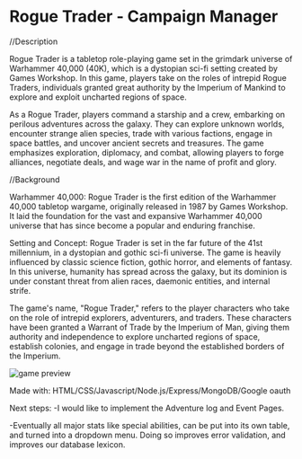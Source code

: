 # Rogue Trader - Campaign Manager

//Description

Rogue Trader is a tabletop role-playing game set in the grimdark universe of Warhammer 40,000 (40K), which is a dystopian sci-fi setting created by Games Workshop. In this game, players take on the roles of intrepid Rogue Traders, individuals granted great authority by the Imperium of Mankind to explore and exploit uncharted regions of space.

As a Rogue Trader, players command a starship and a crew, embarking on perilous adventures across the galaxy. They can explore unknown worlds, encounter strange alien species, trade with various factions, engage in space battles, and uncover ancient secrets and treasures. The game emphasizes exploration, diplomacy, and combat, allowing players to forge alliances, negotiate deals, and wage war in the name of profit and glory.

//Background

Warhammer 40,000: Rogue Trader is the first edition of the Warhammer 40,000 tabletop wargame, originally released in 1987 by Games Workshop. It laid the foundation for the vast and expansive Warhammer 40,000 universe that has since become a popular and enduring franchise.

Setting and Concept:
Rogue Trader is set in the far future of the 41st millennium, in a dystopian and gothic sci-fi universe. The game is heavily influenced by classic science fiction, gothic horror, and elements of fantasy. In this universe, humanity has spread across the galaxy, but its dominion is under constant threat from alien races, daemonic entities, and internal strife.

The game's name, "Rogue Trader," refers to the player characters who take on the role of intrepid explorers, adventurers, and traders. These characters have been granted a Warrant of Trade by the Imperium of Man, giving them authority and independence to explore uncharted regions of space, establish colonies, and engage in trade beyond the established borders of the Imperium.

![game preview](https://i.ibb.co/fr3kL2S/READMEPIC.jpg)

Made with: HTML/CSS/Javascript/Node.js/Express/MongoDB/Google oauth



Next steps:
-I would like to implement the Adventure log and Event Pages.

-Eventually all major stats like special abilities, can be put into its own table, and turned into a dropdown menu. Doing so improves error validation, and improves our database lexicon.